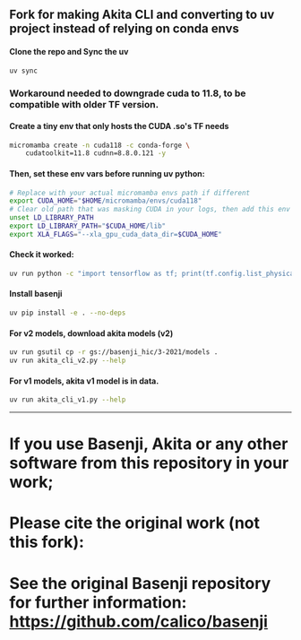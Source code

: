 ## Fork for making Akita CLI and converting to uv project instead of relying on conda envs

#### Clone the repo and Sync the uv
```bash
uv sync
```

### Workaround needed to downgrade cuda to 11.8, to be compatible with older TF version.
#### Create a tiny env that only hosts the CUDA .so's TF needs
```bash
micromamba create -n cuda118 -c conda-forge \
    cudatoolkit=11.8 cudnn=8.8.0.121 -y
```

#### Then, set these env vars before running uv python:
```bash
# Replace with your actual micromamba envs path if different
export CUDA_HOME="$HOME/micromamba/envs/cuda118"
# Clear old path that was masking CUDA in your logs, then add this env's lib dir
unset LD_LIBRARY_PATH
export LD_LIBRARY_PATH="$CUDA_HOME/lib"
export XLA_FLAGS="--xla_gpu_cuda_data_dir=$CUDA_HOME"
```

#### Check it worked:
```bash
uv run python -c "import tensorflow as tf; print(tf.config.list_physical_devices('GPU'))"
```

#### Install basenji
```bash
uv pip install -e . --no-deps
```

#### For v2 models, download akita models (v2)
```bash
uv run gsutil cp -r gs://basenji_hic/3-2021/models .
uv run akita_cli_v2.py --help
```

#### For v1 models, akita v1 model is in data.
```bash
uv run akita_cli_v1.py --help
```

---
# If you use Basenji, Akita or any other software from this repository in your work;
# Please cite the original work (not this fork):
# See the original Basenji repository for further information: https://github.com/calico/basenji